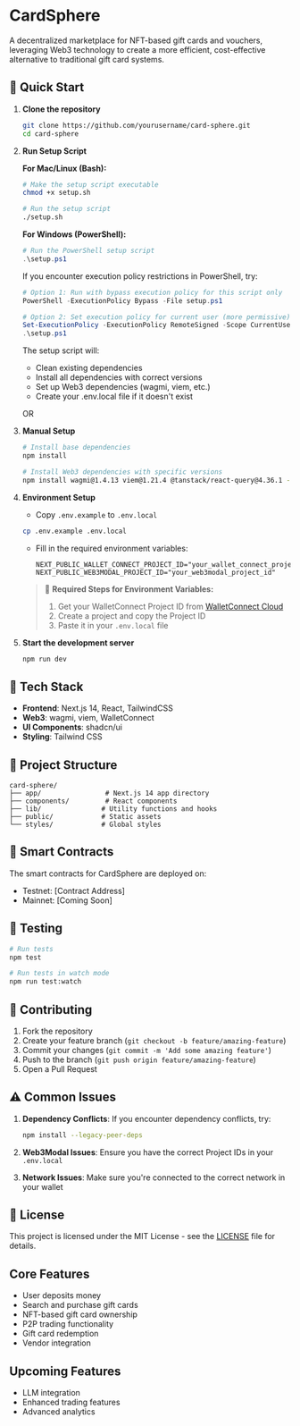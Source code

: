 # CardSphere

A decentralized marketplace for NFT-based gift cards and vouchers, leveraging Web3 technology to create a more efficient, cost-effective alternative to traditional gift card systems.

## 🚀 Quick Start

1. **Clone the repository**
   ```bash
   git clone https://github.com/yourusername/card-sphere.git
   cd card-sphere
   ```

2. **Run Setup Script**

   **For Mac/Linux (Bash):**
   ```bash
   # Make the setup script executable
   chmod +x setup.sh
   
   # Run the setup script
   ./setup.sh
   ```

   **For Windows (PowerShell):**
   ```powershell
   # Run the PowerShell setup script
   .\setup.ps1
   ```
   
   If you encounter execution policy restrictions in PowerShell, try:
   ```powershell
   # Option 1: Run with bypass execution policy for this script only
   PowerShell -ExecutionPolicy Bypass -File setup.ps1
   
   # Option 2: Set execution policy for current user (more permissive)
   Set-ExecutionPolicy -ExecutionPolicy RemoteSigned -Scope CurrentUser
   .\setup.ps1
   ```

   The setup script will:
   - Clean existing dependencies
   - Install all dependencies with correct versions
   - Set up Web3 dependencies (wagmi, viem, etc.)
   - Create your .env.local file if it doesn't exist

   OR

3. **Manual Setup**
   ```bash
   # Install base dependencies
   npm install

   # Install Web3 dependencies with specific versions
   npm install wagmi@1.4.13 viem@1.21.4 @tanstack/react-query@4.36.1 --legacy-peer-deps
   ```

4. **Environment Setup**
   - Copy `.env.example` to `.env.local`
   ```bash
   cp .env.example .env.local
   ```
   - Fill in the required environment variables:
     ```
     NEXT_PUBLIC_WALLET_CONNECT_PROJECT_ID="your_wallet_connect_project_id"
     NEXT_PUBLIC_WEB3MODAL_PROJECT_ID="your_web3modal_project_id"
     ```
   
   > 🔑 **Required Steps for Environment Variables:**
   > 1. Get your WalletConnect Project ID from [WalletConnect Cloud](https://cloud.walletconnect.com/)
   > 2. Create a project and copy the Project ID
   > 3. Paste it in your `.env.local` file

5. **Start the development server**
   ```bash
   npm run dev
   ```

## 🔧 Tech Stack

- **Frontend**: Next.js 14, React, TailwindCSS
- **Web3**: wagmi, viem, WalletConnect
- **UI Components**: shadcn/ui
- **Styling**: Tailwind CSS

## 📁 Project Structure

```
card-sphere/
├── app/                # Next.js 14 app directory
├── components/         # React components
├── lib/               # Utility functions and hooks
├── public/            # Static assets
└── styles/            # Global styles
```

## 🔐 Smart Contracts

The smart contracts for CardSphere are deployed on:
- Testnet: [Contract Address]
- Mainnet: [Coming Soon]

## 🧪 Testing

```bash
# Run tests
npm test

# Run tests in watch mode
npm run test:watch
```

## 🤝 Contributing

1. Fork the repository
2. Create your feature branch (`git checkout -b feature/amazing-feature`)
3. Commit your changes (`git commit -m 'Add some amazing feature'`)
4. Push to the branch (`git push origin feature/amazing-feature`)
5. Open a Pull Request

## ⚠️ Common Issues

1. **Dependency Conflicts**: If you encounter dependency conflicts, try:
   ```bash
   npm install --legacy-peer-deps
   ```

2. **Web3Modal Issues**: Ensure you have the correct Project IDs in your `.env.local`

3. **Network Issues**: Make sure you're connected to the correct network in your wallet

## 📝 License

This project is licensed under the MIT License - see the [LICENSE](LICENSE) file for details.

## Core Features

- User deposits money
- Search and purchase gift cards
- NFT-based gift card ownership
- P2P trading functionality
- Gift card redemption
- Vendor integration

## Upcoming Features

- LLM integration
- Enhanced trading features
- Advanced analytics
